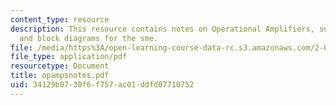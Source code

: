 ```yaml
---
content_type: resource
description: This resource contains notes on Operational Amplifiers, supporting equations
  and block diagrams for the sme.
file: /media/https%3A/open-learning-course-data-rc.s3.amazonaws.com/2-003-modeling-dynamics-and-control-i-spring-2005/34129b0730f6f757ac01ddfd07710752_opampsnotes.pdf
file_type: application/pdf
resourcetype: Document
title: opampsnotes.pdf
uid: 34129b07-30f6-f757-ac01-ddfd07710752
---
```

